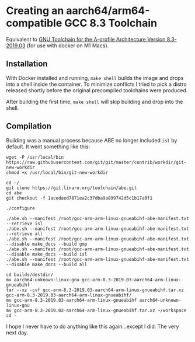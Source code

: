 # Creating an aarch64/arm64-compatible GCC 8.3 Toolchain

Equivalent to [GNU Toolchain for the A-profile Architecture Version 8.3-2019.03](https://developer.arm.com/tools-and-software/open-source-software/developer-tools/gnu-toolchain/gnu-a/downloads/8-3-2019-03) (for use with docker on M1 Macs).

## Installation

With Docker installed and running, `make shell` builds the image and drops into a shell inside the container. To minimize conflicts I tried to pick a distro released shortly before the original precompiled toolchains were produced.

After building the first time, `make shell` will skip building and drop into the shell.

## Compilation

Building was a manual process because ABE no longer included `isl` by default. It went something like this:

	wget -P /usr/local/bin https://raw.githubusercontent.com/git/git/master/contrib/workdir/git-new-workdir
	chmod +x /usr/local/bin/git-new-workdir
	
	cd ~/
	git clone https://git.linaro.org/toolchain/abe.git
	cd abe
	git checkout -f 1acedaed7871ea2c37dba9a899742d5c1b17a0f1
	
	./configure
	
	./abe.sh --manifest /root/gcc-arm-arm-linux-gnueabihf-abe-manifest.txt --retrieve isl
	./abe.sh --manifest /root/gcc-arm-arm-linux-gnueabihf-abe-manifest.txt --retrieve all
	./abe.sh --manifest /root/gcc-arm-arm-linux-gnueabihf-abe-manifest.txt --disable make_docs --build gmp
	./abe.sh --manifest /root/gcc-arm-arm-linux-gnueabihf-abe-manifest.txt --disable make_docs --build isl
	./abe.sh --manifest /root/gcc-arm-arm-linux-gnueabihf-abe-manifest.txt --disable make_docs --build all 
	
	cd builds/destdir/
	mv aarch64-unknown-linux-gnu gcc-arm-8.3-2019.03-aarch64-arm-linux-gnueabihf
	tar --xz -cvf gcc-arm-8.3-2019.03-aarch64-arm-linux-gnueabihf.tar.xz gcc-arm-8.3-2019.03-aarch64-arm-linux-gnueabihf/
	mv gcc-arm-8.3-2019.03-aarch64-arm-linux-gnueabihf aarch64-unknown-linux-gnu
	mv gcc-arm-8.3-2019.03-aarch64-arm-linux-gnueabihf.tar.xz ~/workspace
	cd -

I hope I never have to do anything like this again...except I did. The very next day.